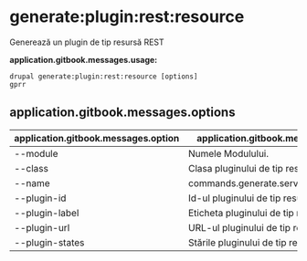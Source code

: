 # generate:plugin:rest:resource
Generează un plugin de tip resursă REST

**application.gitbook.messages.usage:**
```
drupal generate:plugin:rest:resource [options]
gprr
```

## application.gitbook.messages.options
application.gitbook.messages.option | application.gitbook.messages.details
-------|-------------
--module | Numele Modulului.
--class | Clasa pluginului de tip resursă REST
--name | commands.generate.service.options.name
--plugin-id | Id-ul pluginului de tip resursă REST
--plugin-label | Eticheta pluginului de tip resursă REST
--plugin-url | URL-ul pluginului de tip resursă REST
--plugin-states | Stările pluginului de tip resursă REST
